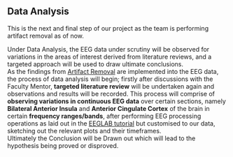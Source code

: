 ## Data Analysis

This is the next and final step of our project as the team is performing artifact removal as of now.  


Under Data Analysis, the EEG data under scrutiny will be observed for variations in the areas of interest derived from literature reviews, and a targeted approach will be used to draw ultimate conclusions.  
As the findings from [Artifact Removal](https://github.com/Debu922/BCS_Mapping_of_Brain_Signals_2020/tree/master/artifact_removal) are implemented into the EEG data, the process of data analysis will begin; firstly after discussions with the Faculty Mentor, **targeted literature review** will be undertaken again and observations and results will be recorded. This process will comprise of **observing variations in continuous EEG data** over certain sections, namely **Bilateral Anterior Insula** and **Anterior Cingulate Cortex** of the brain in certain **frequency ranges/bands**, after performing EEG processing operations as laid out in the [EEGLAB tutorial](https://github.com/Debu922/BCS_Mapping_of_Brain_Signals_2020/tree/master/eeglab_tutorials) but customised to our data, sketching out the relevant plots and their timeframes.  
Ultimately the Conclusion will be Drawn out which will lead to the hypothesis being proved or disproved.
